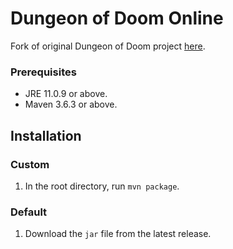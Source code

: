 # Dungeon of Doom Online

Fork of original Dungeon of Doom project [here](https://github.com/bridges-wood/DungeonOfDoom).

### Prerequisites

- JRE 11.0.9 or above.
- Maven 3.6.3 or above.

## Installation

### Custom

1. In the root directory, run `mvn package`.

### Default

1. Download the `jar` file from the latest release.
